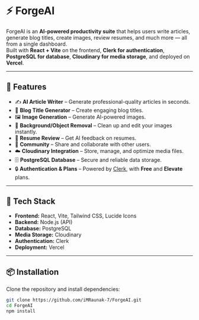 # ⚡ ForgeAI

ForgeAI is an **AI-powered productivity suite** that helps users write articles, generate blog titles, create images, review resumes, and much more — all from a single dashboard.  
Built with **React + Vite** on the frontend, **Clerk for authentication**, **PostgreSQL for database**, **Cloudinary for media storage**, and deployed on **Vercel**.

---

## 🌟 Features

- ✍️ **AI Article Writer** – Generate professional-quality articles in seconds.  
- 📝 **Blog Title Generator** – Create engaging blog titles.  
- 🖼️ **Image Generation** – Generate AI-powered images.  
- 🎨 **Background/Object Removal** – Clean up and edit your images instantly.  
- 📄 **Resume Review** – Get AI feedback on resumes.  
- 👥 **Community** – Share and collaborate with other users.  
- ☁️ **Cloudinary Integration** – Store, manage, and optimize media files.  
- 🗄️ **PostgreSQL Database** – Secure and reliable data storage.  
- 🔒 **Authentication & Plans** – Powered by [Clerk](https://clerk.dev), with **Free** and **Elevate** plans.

---

## 🚀 Tech Stack

- **Frontend:** React, Vite, Tailwind CSS, Lucide Icons  
- **Backend:** Node.js (API)  
- **Database:** PostgreSQL  
- **Media Storage:** Cloudinary  
- **Authentication:** Clerk  
- **Deployment:** Vercel  

---

## 📦 Installation

Clone the repository and install dependencies:

```bash
git clone https://github.com/iMRaunak-7/ForgeAI.git
cd ForgeAI
npm install

